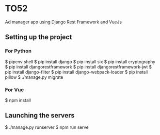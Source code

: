 # TO52
Ad manager app using Django Rest Framework and VueJs

## Setting up the project

### For Python
$ pipenv shell
$ pip install django
$ pip install six
$ pip install cryptography
$ pip install djangorestframework
$ pip install djangorestframework-jwt
$ pip install django-filter
$ pip install django-webpack-loader
$ pip install pillow
$ ./manage.py migrate

### For Vue
$ npm install

## Launching the servers
$ ./manage.py runserver
$ npm run serve
